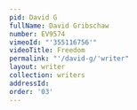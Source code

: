 ```yaml
---
pid: David G
fullName: David Gribschaw
number: EV9574
vimeoId: "'355116756'"
videoTitle: Freedom
permalink: "'/david-g/'writer"
layout: writer
collection: writers
addressId:
order: '03'
---
```

